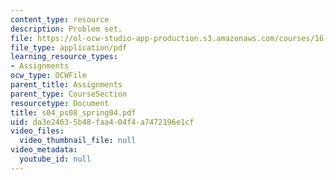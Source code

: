 ```yaml
---
content_type: resource
description: Problem set.
file: https://ol-ocw-studio-app-production.s3.amazonaws.com/courses/16-01-unified-engineering-i-ii-iii-iv-fall-2005-spring-2006/da3e24635b48faa404f4a7472196e1cf_s04_ps08_spring04.pdf
file_type: application/pdf
learning_resource_types:
- Assignments
ocw_type: OCWFile
parent_title: Assignments
parent_type: CourseSection
resourcetype: Document
title: s04_ps08_spring04.pdf
uid: da3e2463-5b48-faa4-04f4-a7472196e1cf
video_files:
  video_thumbnail_file: null
video_metadata:
  youtube_id: null
---
```

